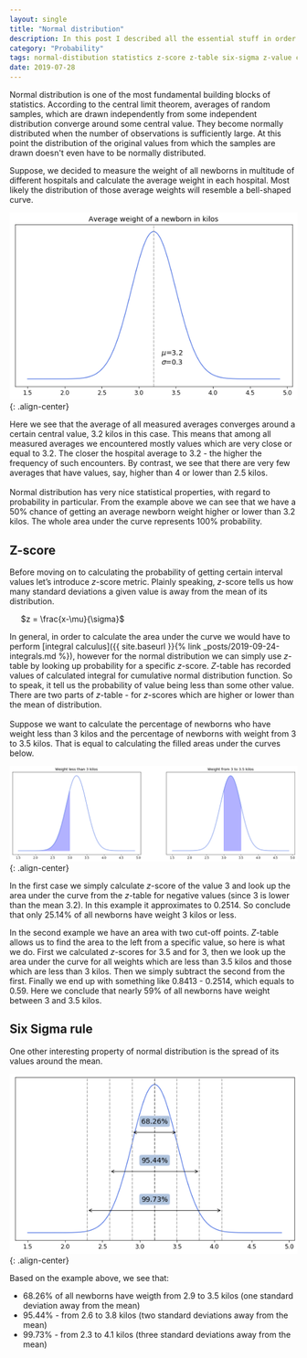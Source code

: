 ```yaml
---
layout: single
title: "Normal distribution"
description: In this post I described all the essential stuff in order to understand normal distribution and how to use it.
category: "Probability"
tags: normal-distibution statistics z-score z-table six-sigma z-value central-limit-theorem
date: 2019-07-28
---
```


Normal distribution is one of the most fundamental building blocks of statistics. According to the central limit theorem, averages of random samples, which are drawn independently from some independent distribution converge around some central value. They become normally distributed when the number of observations is sufficiently large. At this point the distribution of the original values from which the samples are drawn doesn't even have to be normally distributed.

Suppose, we decided to measure the weight of all newborns in multitude of different hospitals and calculate the average weight in each hospital. Most likely the distribution of those average weights will resemble a bell-shaped curve. 

![](/assets/images/distributions/toy_newborn_weight_distribution.png){: .align-center}

Here we see that the average of all measured averages converges around a certain central value, 3.2 kilos in this case. This means that among all measured averages we encountered mostly values which are very close or equal to 3.2. The closer the hospital average to 3.2 - the higher the frequency of such encounters. By contrast, we see that there are very few averages that have values, say, higher than 4 or lower than 2.5 kilos.<br>
<br>
Normal distribution has very nice statistical properties, with regard to probability in particular. From the example above we can see that  we have a 50% chance of getting an average newborn weight higher or lower than 3.2 kilos. The whole area under the curve represents 100% probability.<br>

## Z-score

Before moving on to calculating the probability of getting certain interval values let’s introduce $z$-score metric. Plainly speaking, $z$-score tells us how many standard deviations a given value is away from the mean of its distribution. 

&nbsp;&nbsp;&nbsp;&nbsp;
$z = \frac{x-\mu}{\sigma}$

In general, in order to calculate the area under the curve we would have to perform [integral calculus]({{ site.baseurl }}{% link _posts/2019-09-24-integrals.md %}), however for the normal distribution we can simply use $z$-table by looking up probability for a specific $z$-score. $Z$-table has recorded values of calculated integral for cumulative normal distribution function. So to speak, it tell us the probability of value being less than some other value. There are two parts of  $z$-table - for $z$-scores which are higher or lower than the mean of distribution.<br>
<br>
Suppose we want to calculate the percentage of newborns who have weight less than 3 kilos and the percentage of newborns with weight from 3 to 3.5 kilos. That is equal to calculating the filled areas under the curves below.

![](/assets/images/distributions/toy_newborn_weight_distribution_area.png){: .align-center}

In the first case we simply calculate $z$-score of the value 3 and look up the area under the curve from the $z$-table for negative values (since 3 is lower than the mean 3.2). In this example it approximates to 0.2514. So conclude that only 25.14% of all newborns have weight 3 kilos or less.

In the second example we have an area with two cut-off points. $Z$-table allows us to find the area to the left from a specific value, so here is what we do. First we calculated $z$-scores for 3.5 and for 3, then we look up the area under the curve for all weights which are less than 3.5 kilos and those which are less than 3 kilos. Then we simply subtract the second from the first. Finally we end up with something like 0.8413 - 0.2514, which equals to 0.59. Here we conclude that nearly 59% of all newborns have weight between 3 and 3.5 kilos.

## Six Sigma rule

One other interesting property of normal distribution is the spread of its values around the mean.

![](/assets/images/distributions/toy_newborn_6_sigma.png){: .align-center}

Based on the example above, we see that: 
* 68.26% of all newborns have weigth from 2.9 to 3.5 kilos (one standard deviation away from the mean) 
* 95.44% - from 2.6 to 3.8 kilos (two standard deviations away from the mean) 
* 99.73% - from 2.3 to 4.1 kilos (three standard deviations away from the mean) 
